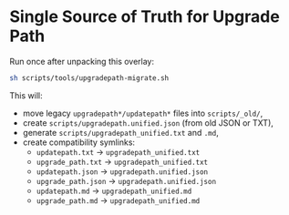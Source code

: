 # Single Source of Truth for Upgrade Path

Run once after unpacking this overlay:

```sh
sh scripts/tools/upgradepath-migrate.sh
```

This will:
- move legacy `upgradepath*/updatepath*` files into `scripts/_old/`,
- create `scripts/upgradepath.unified.json` (from old JSON or TXT),
- generate `scripts/upgradepath_unified.txt` and `.md`,
- create compatibility symlinks:
  - `updatepath.txt` → `upgradepath_unified.txt`
  - `upgrade_path.txt` → `upgradepath_unified.txt`
  - `updatepath.json` → `upgradepath.unified.json`
  - `upgrade_path.json` → `upgradepath.unified.json`
  - `updatepath.md` → `upgradepath_unified.md`
  - `upgrade_path.md` → `upgradepath_unified.md`
